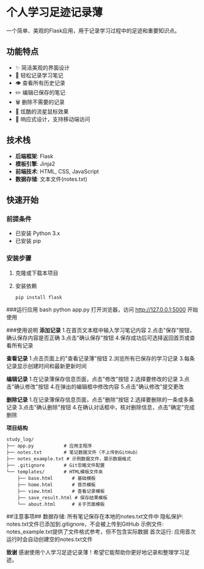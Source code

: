 # 个人学习足迹记录薄

一个简单、美观的Flask应用，用于记录学习过程中的足迹和重要知识点。

## 功能特点
- ✨ 简洁美观的界面设计
- 📝 轻松记录学习笔记
- 👁️ 查看所有历史记录
- ✏️ 编辑已保存的笔记
- 🗑️ 删除不需要的记录
- 🌟 炫酷的流星鼠标效果
- 📱 响应式设计，支持移动端访问

## 技术栈
- **后端框架**: Flask
- **模板引擎**: Jinja2
- **前端技术**: HTML, CSS, JavaScript
- **数据存储**: 文本文件(notes.txt)

## 快速开始

### 前提条件
- 已安装 Python 3.x
- 已安装 pip

### 安装步骤
1. 克隆或下载本项目

2. 安装依赖
   ```bash
   pip install flask
   
###运行应用
bash
python app.py
打开浏览器，访问 http://127.0.0.1:5000 开始使用

###使用说明
**添加记录**
1.在首页文本框中输入学习笔记内容
2.点击"保存"按钮，确认保存内容是否正确
3.点击"确认保存"按钮
4.保存成功后可选择返回首页或查看所有记录

**查看记录**
1.点击页面上的"查看记录薄"按钮
2.浏览所有已保存的学习记录
3.每条记录显示创建时间和最新更新时间

**编辑记录**
1.在记录薄保存信息页面，点击"修改"按钮
2.选择要修改的记录
3.点击"确认修改"按钮
4.在弹出的编辑框中修改内容
5.点击"确认修改"提交更改

**删除记录**
1.在记录薄保存信息页面，点击"删除"按钮
2.选择要删除的一条或多条记录
3.点击"确认删除"按钮
4.在确认对话框中，核对删除信息，点击"确定"完成删除

**项目结构**
   ```plainText
   study_log/
   ├── app.py           # 应用主程序
   ├── notes.txt        # 笔记数据文件（不上传到GitHub）
   ├── notes_example.txt # 示例数据文件，展示数据格式
   ├── .gitignore       # Git忽略文件配置
   └── templates/       # HTML模板文件夹
       ├── base.html       # 基础模板
       ├── home.html       # 首页模板
       ├── view.html       # 查看记录模板
       ├── save_result.html # 保存结果模板
       └── about.html      # 关于页面模板
   ```
    
##注意事项##
数据存储: 所有笔记保存在本地的notes.txt文件中
隐私保护: notes.txt文件已添加到.gitignore，不会被上传到GitHub
示例文件: notes_example.txt提供了文件格式参考，但不包含实际数据
首次运行: 应用首次运行时会自动创建空的notes.txt文件


**致谢**
感谢使用个人学习足迹记录薄！希望它能帮助你更好地记录和整理学习足迹。
